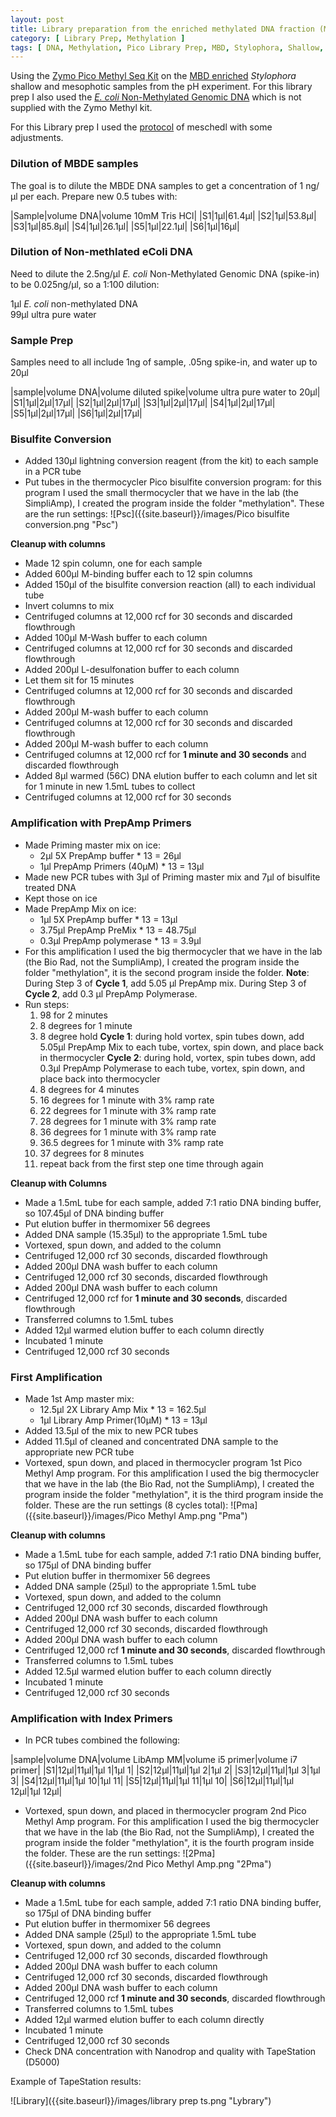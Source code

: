 ```yaml
---
layout: post
title: Library preparation from the enriched methylated DNA fraction (MBDE DNA samples)
category: [ Library Prep, Methylation ]
tags: [ DNA, Methylation, Pico Library Prep, MBD, Stylophora, Shallow, Mesophotic ]
---
```


Using the [Zymo Pico Methyl Seq Kit](https://www.zymoresearch.com/products/pico-methyl-seq-library-prep-kit) on the [MBD enriched](https://fscucchia.github.io/FScucchia_Lab_Notebook-Mass_Lab/MBDE-Meth-DNA/) _Stylophora_ shallow and mesophotic samples from the pH experiment. 
For this library prep I also used the [_E. coli_ Non-Methylated Genomic DNA](https://www.zymoresearch.com/products/e-coli-non-methylated-genomic-dna) which is not supplied with the Zymo Methyl kit.

For this Library prep I used the [protocol](https://meschedl.github.io/MESPutnam_Open_Lab_Notebook/meth-comp-PMS/) of meschedl with some adjustments.

### Dilution of MBDE samples

The goal is to dilute the MBDE DNA samples to get a concentration of 1 ng/µl per each. 
Prepare new 0.5 tubes with: 

|Sample|volume DNA|volume 10mM Tris HCl|
|S1|1µl|61.4µl|
|S2|1µl|53.8µl|
|S3|1µl|85.8µl|
|S4|1µl|26.1µl|
|S5|1µl|22.1µl|
|S6|1µl|16µl|

### Dilution of Non-methlated eColi DNA

Need to dilute the 2.5ng/µl _E. coli_ Non-Methylated Genomic DNA (spike-in) to be 0.025ng/µl, so a 1:100 dilution:

1µl _E. coli_ non-methylated DNA  
99µl ultra pure water

### Sample Prep 

Samples need to all include 1ng of sample, .05ng spike-in, and water up to 20µl

|sample|volume DNA|volume diluted spike|volume ultra pure water to 20µl|
|S1|1µl|2µl|17µl|
|S2|1µl|2µl|17µl|
|S3|1µl|2µl|17µl|
|S4|1µl|2µl|17µl|
|S5|1µl|2µl|17µl|
|S6|1µl|2µl|17µl|

### Bisulfite Conversion

- Added 130µl lightning conversion reagent (from the kit) to each sample in a PCR tube
- Put tubes in the thermocycler Pico bisulfite conversion program: for this program I used the small thermocycler that we have in the lab (the SimpliAmp), I created the program inside the folder "methylation". 
These are the run settings: 
![Psc]({{site.baseurl}}/images/Pico bisulfite conversion.png "Psc")

**Cleanup with columns**

- Made 12 spin column, one for each sample
- Added 600µl M-binding buffer each to 12 spin columns
- Added 150µl of the bisulfite conversion reaction (all) to each individual tube
- Invert columns to mix
- Centrifuged columns at 12,000 rcf for 30 seconds and discarded flowthrough
- Added 100µl M-Wash buffer to each column
- Centrifuged columns at 12,000 rcf for 30 seconds and discarded flowthrough
- Added 200µl L-desulfonation buffer to each column
- Let them sit for 15 minutes
- Centrifuged columns at 12,000 rcf for 30 seconds and discarded flowthrough
- Added 200µl M-wash buffer to each column
- Centrifuged columns at 12,000 rcf for 30 seconds and discarded flowthrough
- Added 200µl M-wash buffer to each column
- Centrifuged columns at 12,000 rcf for **1 minute and 30 seconds** and discarded flowthrough
- Added 8µl warmed (56C) DNA elution buffer to each column and let sit for 1 minute in new 1.5mL tubes to collect
- Centrifuged columns at 12,000 rcf for 30 seconds

### Amplification with PrepAmp Primers

- Made Priming master mix on ice:
  - 2µl 5X PrepAmp buffer * 13 = 26µl
  - 1µl PrepAmp Primers (40µM) * 13 = 13µl
- Made new PCR tubes with 3µl of Priming master mix and 7µl of bisulfite treated DNA
- Kept those on ice
- Made PrepAmp Mix on ice:
  - 1µl 5X PrepAmp buffer * 13 = 13µl
  - 3.75µl PrepAmp PreMix * 13 = 48.75µl
  - 0.3µl PrepAmp polymerase * 13 = 3.9µl
- For this amplification I used the big thermocycler that we have in the lab (the Bio Rad, not the SumpliAmp), I created the program inside the folder "methylation", it is the second program inside the folder. 
**Note**: During Step 3 of **Cycle 1**, add 5.05 μl PrepAmp mix. During Step 3 of **Cycle 2**, add 0.3 μl PrepAmp Polymerase.
- Run steps:
  1. 98 for 2 minutes
  2. 8 degrees for 1 minute
  3. 8 degree hold
     **Cycle 1**: during hold vortex, spin tubes down, add 5.05µl PrepAmp Mix to each tube, vortex, spin down, and place back in thermocycler
     **Cycle 2**: during hold, vortex, spin tubes down, add 0.3µl PrepAmp Polymerase to each tube, vortex, spin down, and place back into thermocycler
  4. 8 degrees for 4 minutes
  5. 16 degrees for 1 minute with 3% ramp rate
  6. 22 degrees for 1 minute with 3% ramp rate
  7. 28 degrees for 1 minute with 3% ramp rate
  8. 36 degrees for 1 minute with 3% ramp rate
  9. 36.5 degrees for 1 minute with 3% ramp rate
  10. 37 degrees for 8 minutes
  11. repeat back from the first step one time through again

**Cleanup with Columns**

  - Made a 1.5mL tube for each sample, added 7:1 ratio DNA binding buffer, so 107.45µl of DNA binding buffer
  - Put elution buffer in thermomixer 56 degrees
  - Added DNA sample (15.35µl) to the appropriate 1.5mL tube
  - Vortexed, spun down, and added to the column
  - Centrifuged 12,000 rcf 30 seconds, discarded flowthrough
  - Added 200µl DNA wash buffer to each column
  - Centrifuged 12,000 rcf 30 seconds, discarded flowthrough
  - Added 200µl DNA wash buffer to each column
  - Centrifuged 12,000 rcf for **1 minute and 30 seconds**, discarded flowthrough
  - Transferred columns to 1.5mL tubes
  - Added 12µl warmed elution buffer to each column directly
  - Incubated 1 minute
  - Centrifuged 12,000 rcf 30 seconds

### First Amplification

  - Made 1st Amp master mix:
    - 12.5µl 2X Library Amp Mix * 13 = 162.5µl
    - 1µl Library Amp Primer(10µM) * 13 = 13µl
  - Added 13.5µl of the mix to new PCR tubes
  - Added 11.5µl of cleaned and concentrated DNA sample to the appropriate new PCR tube 
  - Vortexed, spun down, and placed in thermocycler program 1st Pico Methyl Amp program. For this amplification I used the big thermocycler that we have in the lab (the Bio Rad, not the SumpliAmp), I created the program inside the folder "methylation", it is the third program inside the folder. 
  These are the run settings (8 cycles total): 
  ![Pma]({{site.baseurl}}/images/Pico Methyl Amp.png "Pma")

**Cleanup with columns**

  - Made a 1.5mL tube for each sample, added 7:1 ratio DNA binding buffer, so 175µl of DNA binding buffer
  - Put elution buffer in thermomixer 56 degrees
  - Added DNA sample (25µl) to the appropriate 1.5mL tube
  - Vortexed, spun down, and added to the column
  - Centrifuged 12,000 rcf 30 seconds, discarded flowthrough
  - Added 200µl DNA wash buffer to each column
  - Centrifuged 12,000 rcf 30 seconds, discarded flowthrough
  - Added 200µl DNA wash buffer to each column
  - Centrifuged 12,000 rcf **1 minute and 30 seconds**, discarded flowthrough
  - Transferred columns to 1.5mL tubes
  - Added 12.5µl warmed elution buffer to each column directly
  - Incubated 1 minute
  - Centrifuged 12,000 rcf 30 seconds

### Amplification with Index Primers

- In PCR tubes combined the following:   

|sample|volume DNA|volume LibAmp MM|volume i5 primer|volume i7 primer|
|S1|12µl|11µl|1µl 1|1µl 1|
|S2|12µl|11µl|1µl 2|1µl 2|
|S3|12µl|11µl|1µl 3|1µl 3|
|S4|12µl|11µl|1µl 10|1µl 11|
|S5|12µl|11µl|1µl 11|1µl 10|
|S6|12µl|11µl|1µl 12µl|1µl 12µl|

- Vortexed, spun down, and placed in thermocycler program 2nd Pico Methyl Amp program. For this amplification I used the big thermocycler that we have in the lab (the Bio Rad, not the SumpliAmp), I created the program inside the folder "methylation", it is the fourth program inside the folder. 
These are the run settings: 
  ![2Pma]({{site.baseurl}}/images/2nd Pico Methyl Amp.png "2Pma")


**Cleanup with columns**

- Made a 1.5mL tube for each sample, added 7:1 ratio DNA binding buffer, so 175µl of DNA binding buffer
- Put elution buffer in thermomixer 56 degrees
- Added DNA sample (25µl) to the appropriate 1.5mL tube
- Vortexed, spun down, and added to the column
- Centrifuged 12,000 rcf 30 seconds, discarded flowthrough
- Added 200µl DNA wash buffer to each column
- Centrifuged 12,000 rcf 30 seconds, discarded flowthrough
- Added 200µl DNA wash buffer to each column
- Centrifuged 12,000 rcf **1 minute and 30 seconds**, discarded flowthrough
- Transferred columns to 1.5mL tubes
- Added 12µl warmed elution buffer to each column directly
- Incubated 1 minute
- Centrifuged 12,000 rcf 30 seconds
- Check DNA concentration with Nanodrop and quality with TapeStation (D5000)

Example of TapeStation results:

![Library]({{site.baseurl}}/images/library prep ts.png "Lybrary")